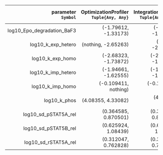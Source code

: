 | **parameter**<br>`Symbol`     | **OptimizationProfiler**<br>`Tuple{Any, Any}` | **IntegrationProfiler**<br>`Tuple{Any, Any}` | **CICOProfiler**<br>`Tuple{Any, Any}` |
|------------------------------:|----------------------------------------------:|---------------------------------------------:|--------------------------------------:|
| log10\_Epo\_degradation\_BaF3 | (-1.79612, -1.33173)                          | (-1.7975, -1.33177)                          | (-1.79661, -1.3302)                   |
| log10\_k\_exp\_hetero         | (nothing, -2.65263)                           | (nothing, -2.65244)                          | (nothing, -2.65213)                   |
| log10\_k\_exp\_homo           | (-2.68323, -1.73872)                          | (-2.68658, -1.73878)                         | (-2.68367, -1.73888)                  |
| log10\_k\_imp\_hetero         | (-1.94661, -1.62555)                          | (-1.94726, -1.62151)                         | (-1.94888, -1.62229)                  |
| log10\_k\_imp\_homo           | (-0.109411, nothing)                          | (-0.109301, nothing)                         | (-0.109678, nothing)                  |
| log10\_k\_phos                | (4.08355, 4.33082)                            | (4.07961, 4.3315)                            | (4.07836, 4.33194)                    |
| log10\_sd\_pSTAT5A\_rel       | (0.364585, 0.870501)                          | (0.363312, 0.869364)                         | (0.362142, 0.870803)                  |
| log10\_sd\_pSTAT5B\_rel       | (0.625924, 1.08439)                           | (0.627294, 1.08405)                          | (0.62272, 1.0853)                     |
| log10\_sd\_rSTAT5A\_rel       | (0.312047, 0.762828)                          | (0.311183, 0.762745)                         | (0.307908, 0.763785)                  |
